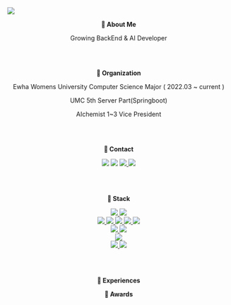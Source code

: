 <img src="https://capsule-render.vercel.app/api?type=waving&color=5CD1E5&height=200&section=header&text=&fontSize=30&&fontColor=FFFFFF&fontAlignY=35" />


<p align="center"> <strong> 🐳 About Me </strong> <br> </p>
<p align="center"> Growing BackEnd & AI Developer <br> </p>
<br>



</br>
 
<p align="center"> <strong> 🐋 Organization </strong> <br> </p>
<p align="center"> Ewha Womens University Computer Science Major ( 2022.03 ~ current ) <br> </p>
<p align="center"> UMC 5th Server Part(Springboot) <br> </p>
<p align="center"> AIchemist 1~3 Vice President <br> </p>
<br>



</br>
 
<p align="center"> <strong>🐬 Contact</strong> <br> </p>
<p align="center"> 
 <a href=""><img src="https://img.shields.io/badge/Gmail-EA4335?style=flat-square&logo=Gmail&logoColor=white"/></a>
 <a href=""><img src="https://img.shields.io/badge/Instagram-E4405F?style=flat-square&logo=Instagram&logoColor=white"/></a>
 <a href=""><img src="https://img.shields.io/badge/LinkedIn-0A66C2?style=flat-square&logo=LinkedIn&logoColor=white"/> </a>
 <a href="https://sosoeunii.tistory.com/"><img src="https://img.shields.io/badge/Tistory-000000?style=flat-square&logo=Tistory&logoColor=white"/> </a>
</p>
<br>



</br>
 
<p align="center"> <strong> 🐠 Stack </strong> <br> </p>
<p align="center">
 <a href="https://sosoeunii.tistory.com/"><img src="https://img.shields.io/badge/Java-000000?style=flat-square&logo=Java&logoColor=white"/> </a>
 <a href="https://sosoeunii.tistory.com/"><img src="https://img.shields.io/badge/Python-3776AB?style=flat-square&logo=Python&logoColor=white"/> </a> <br>
 <a href="https://sosoeunii.tistory.com/"><img src="https://img.shields.io/badge/Spring-6DB33F?style=flat-square&logo=Spring&logoColor=white"/> </a>
 <a href="https://sosoeunii.tistory.com/"><img src="https://img.shields.io/badge/springboot-6DB33F?style=flat-square&logo=Springboot&logoColor=white"/> </a>
 <a href="https://sosoeunii.tistory.com/"><img src="https://img.shields.io/badge/NumPy-013243?style=flat-square&logo=NumPy&logoColor=white"/> </a>
 <a href="https://sosoeunii.tistory.com/"><img src="https://img.shields.io/badge/Unity-000000?style=flat-square&logo=Unity&logoColor=white"/> </a>
 <a href="https://sosoeunii.tistory.com/"><img src="https://img.shields.io/badge/Tomcat-F8DC75?style=flat-square&logo=Tomcat&logoColor=white"/> </a><br>
 <a href="https://sosoeunii.tistory.com/"><img src="https://img.shields.io/badge/IntelliJ-000000?style=flat-square&logo=IntelliJ&logoColor=white"/> </a>
 <a href="https://sosoeunii.tistory.com/"><img src="https://img.shields.io/badge/Jupyter-F37626?style=flat-square&logo=Jupyter&logoColor=white"/> </a> <br>
 <a href="https://sosoeunii.tistory.com/"><img src="https://img.shields.io/badge/mysql-4479A1?style=flat-square&logo=MySQL&logoColor=white"/> </a> <br>
 <a href="https://sosoeunii.tistory.com/"><img src="https://img.shields.io/badge/GitHub-181717?style=flat-square&logo=GitHub&logoColor=white"/> </a>
 <a href="https://sosoeunii.tistory.com/"><img src="https://img.shields.io/badge/Notion-000000?style=flat-square&logo=Notion&logoColor=white"/> </a>
</p>
<br>



</br>

<p align="center"> <strong> 🌊 Experiences </strong> <br> </p>
<p align="center">
 
</p>
<p align="center"> <strong> 🦈 Awards </strong> <br> </p>


 

<!--
**sunnism03/sunnism03** is a ✨ _special_ ✨ repository because its `README.md` (this file) appears on your GitHub profile.

Here are some ideas to get you started:

- 🔭 I’m currently working on ...
- 🌱 I’m currently learning ...
- 👯 I’m looking to collaborate on ...
- 🤔 I’m looking for help with ...
- 💬 Ask me about ...
- 📫 How to reach me: ...
- 😄 Pronouns: ...
- ⚡ Fun fact: ...
-->
